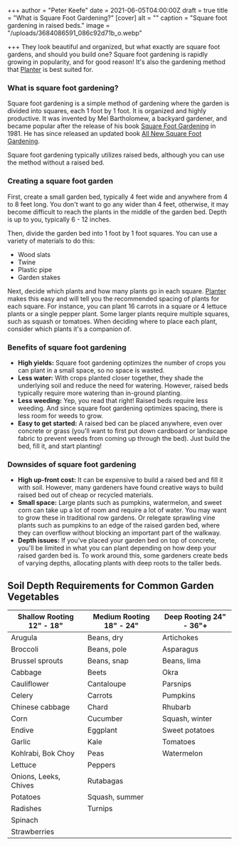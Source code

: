 +++
author = "Peter Keefe"
date = 2021-06-05T04:00:00Z
draft = true
title = "What is Square Foot Gardening?"
[cover]
alt = ""
caption = "Square foot gardening in raised beds."
image = "/uploads/3684086591_086c92d71b_o.webp"

+++
They look beautiful and organized, but what exactly are square foot gardens, and should you build one? Square foot gardening is rapidly growing in popularity, and for good reason! It's also the gardening method that [Planter](gardenplanter.app) is best suited for. 

### What is square foot gardening?

Square foot gardening is a simple method of gardening where the garden is divided into squares, each 1 foot by 1 foot. It is organized and highly productive. It was invented by Mel Bartholomew, a backyard gardener, and became popular after the release of his book [Square Foot Gardening](https://amzn.to/3g5sBCn) in 1981. He has since released an updated book [All New Square Foot Gardening](https://amzn.to/3vdo4St).

Square foot gardening typically utilizes raised beds, although you can use the method without a raised bed. 

### Creating a square foot garden

First, create a small garden bed, typically 4 feet wide and anywhere from 4 to 8 feet long. You don't want to go any wider than 4 feet, otherwise, it may become difficult to reach the plants in the middle of the garden bed. Depth is up to you, typically 6 - 12 inches.

Then, divide the garden bed into 1 foot by 1 foot squares. You can use a variety of materials to do this:

* Wood slats
* Twine
* Plastic pipe
* Garden stakes

Next, decide which plants and how many plants go in each square. [Planter]() makes this easy and will tell you the recommended spacing of plants for each square. For instance, you can plant 16 carrots in a square or 4 lettuce plants or a single pepper plant. Some larger plants require multiple squares, such as squash or tomatoes. When deciding where to place each plant, consider which plants it's a companion of.

### Benefits of square foot gardening

* **High yields:** Square foot gardening optimizes the number of crops you can plant in a small space, so no space is wasted.
* **Less water:** With crops planted closer together, they shade the underlying soil and reduce the need for watering. However, raised beds typically require more watering than in-ground planting.
* **Less weeding:** Yep, you read that right! Raised beds require less weeding. And since square foot gardening optimizes spacing, there is less room for weeds to grow.
* **Easy to get started:** A raised bed can be placed anywhere, even over concrete or grass (you'll want to first put down cardboard or landscape fabric to prevent weeds from coming up through the bed). Just build the bed, fill it, and start planting!

### Downsides of square foot gardening

* **High up-front cost:** It can be expensive to build a raised bed and fill it with soil. However, many gardeners have found creative ways to build raised bed out of cheap or recycled materials.
* **Small space:** Large plants such as pumpkins, watermelon, and sweet corn can take up a lot of room and require a lot of water. You may want to grow these in traditional row gardens. Or relegate sprawling vine plants such as pumpkins to an edge of the raised garden bed, where they can overflow without blocking an important part of the walkway.
* **Depth issues:** If you've placed your garden bed on top of concrete, you'll be limited in what you can plant depending on how deep your raised garden bed is. To work around this, some gardeners create beds of varying depths, allocating plants with deep roots to the taller beds.

## Soil Depth Requirements for Common Garden Vegetables

| Shallow Rooting 12" - 18" | Medium Rooting 18" - 24" | Deep Rooting 24" - 36"+ |
| --- | --- | --- |
| Arugula | Beans, dry | Artichokes |
| Broccoli | Beans, pole | Asparagus |
| Brussel sprouts | Beans, snap | Beans, lima |
| Cabbage | Beets | Okra |
| Cauliflower | Cantaloupe | Parsnips |
| Celery | Carrots | Pumpkins |
| Chinese cabbage | Chard | Rhubarb |
| Corn | Cucumber | Squash, winter |
| Endive | Eggplant | Sweet potatoes |
| Garlic | Kale | Tomatoes |
| Kohlrabi, Bok Choy | Peas | Watermelon |
| Lettuce | Peppers |  |
| Onions, Leeks, Chives | Rutabagas |  |
| Potatoes | Squash, summer |  |
| Radishes | Turnips |  |
| Spinach |  |  |
| Strawberries |
